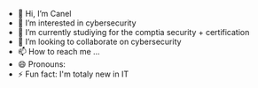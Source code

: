 - 👋 Hi, I’m Canel
- 👀 I’m interested in cybersecurity
- 🌱 I’m currently studiying for the comptia security + certification 
- 💞️ I’m looking to collaborate on  cybersecurity 
- 📫 How to reach me ...
- 😄 Pronouns:
- ⚡ Fun fact: I'm totaly new in IT 

<!---
PCanel/PCanel is a ✨ special ✨ repository because its `README.md` (this file) appears on your GitHub profile.
You can click the Preview link to take a look at your changes.
--->
